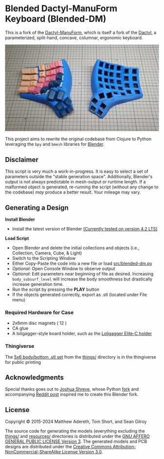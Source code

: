 # Blended Dactyl-ManuForm Keyboard (Blended-DM)
This is a fork of the [Dactyl-ManuForm](https://github.com/tshort/dactyl-keyboard), which is itself a fork of the [Dactyl](https://github.com/adereth/dactyl-keyboard), a parameterized, split-hand, concave, columnar, ergonomic keyboard.

![Glamourshot](resources/glamourshot.jpg)

This project aims to rewrite the original codebase from Clojure to Python leveraging the `bpy` and `bmesh` libraries for [Blender](https://www.blender.org/).



## Disclaimer

This script is very much a work-in-progress. It is easy to select a set of parameters outside the "stable generation space".  Additionally, Blender's output is not always predictable in mesh-output or runtime length.  If a malformed object is generated, re-running the script (without any change to the codebase) *may* produce a better result. Your mileage may vary.



## Generating a Design

**Install Blender**
* Install the latest version of Blender  [(Currently tested on version 4.2 LTS)](https://www.blender.org/download/)

**Load Script**
* Open Blender and delete the initial collections and objects (i.e., Collection, Camera, Cube, & Light)
* Switch to the Scripting Window
* Either Copy-Paste the code into a new file *or* load [src/blended-dm.py](src/blended-dm.py)
* *Optional:* Open Console Window to observe output
* *Optional:* Edit parameters near beginning of file as desired. Increasing `body_subsurf_level` will increase the body smoothness but drastically increase generation time.
* Run the script by pressing the **PLAY** button
* If the objects generated correctly, export as .stl (located under File menu)



### Required Hardware for Case
* 2x6mm disc magnets ( 12 )
* CA glue
* A loligagger-style board holder, such as the [Loligagger Elite-C holder](https://dactyl.siskam.link/loligagger-external-holder-elite-c-v1.stl)



### Thingiverse

The [5x6 body/bottom .stl set](https://www.thingiverse.com/thing:4916399) from the [things/](things/) directory is in the thingiverse for public printing


## Acknowledgments

Special thanks goes out to [Joshua Shreve](https://github.com/joshreve), whose Python [fork](https://github.com/joshreve/dactyl-keyboard) and accompanying [Reddit post](https://www.reddit.com/r/ErgoMechKeyboards/comments/ib545p/dactylmanuform_now_in_python_3/) inspired me to create this Blender fork.  

## License

Copyright © 2015-2024 Matthew Adereth, Tom Short, and Sean Gilroy

The source code for generating the models (everything excluding the [things/](things/) and [resources/](resources/) directories is distributed under the [GNU AFFERO GENERAL PUBLIC LICENSE Version 3](LICENSE).  The generated models and PCB designs are distributed under the [Creative Commons Attribution-NonCommercial-ShareAlike License Version 3.0](LICENSE-models).
